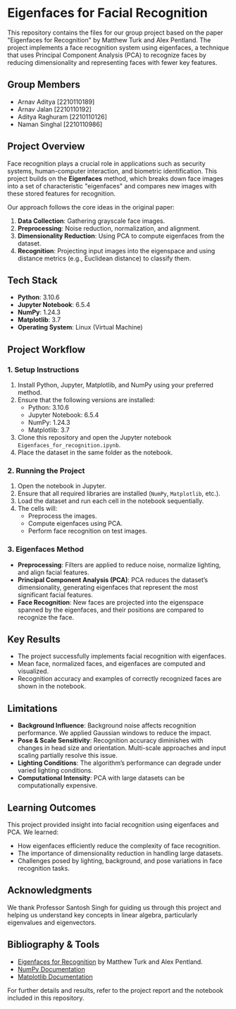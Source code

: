 # Eigenfaces for Facial Recognition

This repository contains the files for our group project based on the paper "Eigenfaces for Recognition" by Matthew Turk and Alex Pentland. The project implements a face recognition system using eigenfaces, a technique that uses Principal Component Analysis (PCA) to recognize faces by reducing dimensionality and representing faces with fewer key features.

## Group Members
- Arnav Aditya [2210110189]
- Arnav Jalan [2210110192]
- Aditya Raghuram [2210110126]
- Naman Singhal [2210110986]

## Project Overview

Face recognition plays a crucial role in applications such as security systems, human-computer interaction, and biometric identification. This project builds on the **Eigenfaces** method, which breaks down face images into a set of characteristic "eigenfaces" and compares new images with these stored features for recognition. 

Our approach follows the core ideas in the original paper:
1. **Data Collection**: Gathering grayscale face images.
2. **Preprocessing**: Noise reduction, normalization, and alignment.
3. **Dimensionality Reduction**: Using PCA to compute eigenfaces from the dataset.
4. **Recognition**: Projecting input images into the eigenspace and using distance metrics (e.g., Euclidean distance) to classify them.

## Tech Stack
- **Python**: 3.10.6
- **Jupyter Notebook**: 6.5.4
- **NumPy**: 1.24.3
- **Matplotlib**: 3.7
- **Operating System**: Linux (Virtual Machine)

## Project Workflow

### 1. Setup Instructions
1. Install Python, Jupyter, Matplotlib, and NumPy using your preferred method.
2. Ensure that the following versions are installed:
   - Python: 3.10.6
   - Jupyter Notebook: 6.5.4
   - NumPy: 1.24.3
   - Matplotlib: 3.7
3. Clone this repository and open the Jupyter notebook `Eigenfaces_for_recognition.ipynb`.
4. Place the dataset in the same folder as the notebook.

### 2. Running the Project
1. Open the notebook in Jupyter.
2. Ensure that all required libraries are installed (`NumPy`, `Matplotlib`, etc.).
3. Load the dataset and run each cell in the notebook sequentially.
4. The cells will:
   - Preprocess the images.
   - Compute eigenfaces using PCA.
   - Perform face recognition on test images.
   
### 3. Eigenfaces Method
- **Preprocessing**: Filters are applied to reduce noise, normalize lighting, and align facial features.
- **Principal Component Analysis (PCA)**: PCA reduces the dataset’s dimensionality, generating eigenfaces that represent the most significant facial features.
- **Face Recognition**: New faces are projected into the eigenspace spanned by the eigenfaces, and their positions are compared to recognize the face.

## Key Results
- The project successfully implements facial recognition with eigenfaces.
- Mean face, normalized faces, and eigenfaces are computed and visualized.
- Recognition accuracy and examples of correctly recognized faces are shown in the notebook.

## Limitations
- **Background Influence**: Background noise affects recognition performance. We applied Gaussian windows to reduce the impact.
- **Pose & Scale Sensitivity**: Recognition accuracy diminishes with changes in head size and orientation. Multi-scale approaches and input scaling partially resolve this issue.
- **Lighting Conditions**: The algorithm’s performance can degrade under varied lighting conditions.
- **Computational Intensity**: PCA with large datasets can be computationally expensive.

## Learning Outcomes
This project provided insight into facial recognition using eigenfaces and PCA. We learned:
- How eigenfaces efficiently reduce the complexity of face recognition.
- The importance of dimensionality reduction in handling large datasets.
- Challenges posed by lighting, background, and pose variations in face recognition tasks.

## Acknowledgments
We thank Professor Santosh Singh for guiding us through this project and helping us understand key concepts in linear algebra, particularly eigenvalues and eigenvectors.

## Bibliography & Tools
- [Eigenfaces for Recognition](https://www.researchgate.net/publication/2393986_Eigenfaces_for_Recognition) by Matthew Turk and Alex Pentland.
- [NumPy Documentation](https://numpy.org/)
- [Matplotlib Documentation](https://matplotlib.org/)

For further details and results, refer to the project report and the notebook included in this repository.
